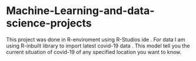# Machine-Learning-and-data-science-projects
This project was done in R-enviroment using R-Studios ide .
For data I am using R-inbuilt library to import latest covid-19 data .
This model tell you the current situation of covid-19 of any specified location you want to know.
